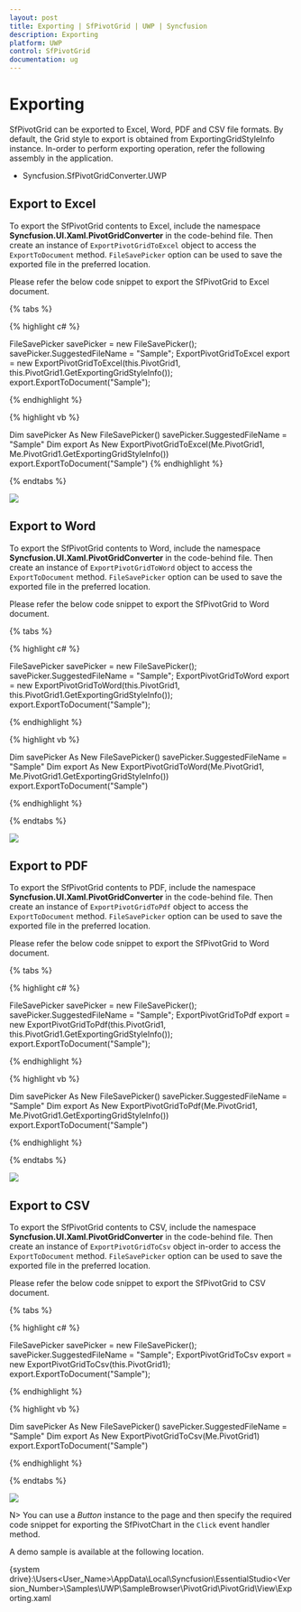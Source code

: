 ```yaml
---
layout: post
title: Exporting | SfPivotGrid | UWP | Syncfusion
description: Exporting
platform: UWP
control: SfPivotGrid
documentation: ug
---
```


# Exporting

SfPivotGrid can be exported to Excel, Word, PDF and CSV file formats. By default, the Grid style to export is obtained from ExportingGridStyleInfo instance. In-order to perform exporting operation, refer the following assembly in the application.

* Syncfusion.SfPivotGridConverter.UWP

## Export to Excel

To export the SfPivotGrid contents to Excel, include the namespace **Syncfusion.UI.Xaml.PivotGridConverter** in the code-behind file. Then create an instance of `ExportPivotGridToExcel` object to access the `ExportToDocument` method. `FileSavePicker` option can be used to save the exported file in the preferred location.

Please refer the below code snippet to export the SfPivotGrid to Excel document.

{% tabs %}

{% highlight c# %}

FileSavePicker savePicker = new FileSavePicker();
savePicker.SuggestedFileName = "Sample";
ExportPivotGridToExcel export = new ExportPivotGridToExcel(this.PivotGrid1, this.PivotGrid1.GetExportingGridStyleInfo());
export.ExportToDocument("Sample");

{% endhighlight %}

{% highlight vb %}

Dim savePicker As New FileSavePicker()
savePicker.SuggestedFileName = "Sample"
Dim export As New ExportPivotGridToExcel(Me.PivotGrid1, Me.PivotGrid1.GetExportingGridStyleInfo())
export.ExportToDocument("Sample")
{% endhighlight %}

{% endtabs %}

![](Exporting_images/Export-excel-image.png)

## Export to Word

To export the SfPivotGrid contents to Word, include the namespace **Syncfusion.UI.Xaml.PivotGridConverter** in the code-behind file. Then create an instance of `ExportPivotGridToWord` object to access the `ExportToDocument` method. `FileSavePicker` option can be used to save the exported file in the preferred location.

Please refer the below code snippet to export the SfPivotGrid to Word document.

{% tabs %}

{% highlight c# %}

FileSavePicker savePicker = new FileSavePicker();
savePicker.SuggestedFileName = "Sample";
ExportPivotGridToWord export = new ExportPivotGridToWord(this.PivotGrid1, this.PivotGrid1.GetExportingGridStyleInfo());
export.ExportToDocument("Sample");

{% endhighlight %}

{% highlight vb %}

Dim savePicker As New FileSavePicker()
savePicker.SuggestedFileName = "Sample"
Dim export As New ExportPivotGridToWord(Me.PivotGrid1, Me.PivotGrid1.GetExportingGridStyleInfo())
export.ExportToDocument("Sample")

{% endhighlight %}

{% endtabs %}

![](Exporting_images/Export-word-image.png)

## Export to PDF

To export the SfPivotGrid contents to PDF, include the namespace **Syncfusion.UI.Xaml.PivotGridConverter** in the code-behind file. Then create an instance of `ExportPivotGridToPdf` object to access the `ExportToDocument` method. `FileSavePicker` option can be used to save the exported file in the preferred location.

Please refer the below code snippet to export the SfPivotGrid to Word document.

{% tabs %}

{% highlight c# %}

FileSavePicker savePicker = new FileSavePicker();
savePicker.SuggestedFileName = "Sample";
ExportPivotGridToPdf export = new ExportPivotGridToPdf(this.PivotGrid1, this.PivotGrid1.GetExportingGridStyleInfo());
export.ExportToDocument("Sample");

{% endhighlight %}

{% highlight vb %}

Dim savePicker As New FileSavePicker()
savePicker.SuggestedFileName = "Sample"
Dim export As New ExportPivotGridToPdf(Me.PivotGrid1, Me.PivotGrid1.GetExportingGridStyleInfo())
export.ExportToDocument("Sample")

{% endhighlight %}

{% endtabs %}

![](Exporting_images/Export-pdf-image.png)

## Export to CSV

To export the SfPivotGrid contents to CSV, include the namespace **Syncfusion.UI.Xaml.PivotGridConverter** in the code-behind file. Then create an instance of `ExportPivotGridToCsv` object in-order to access the `ExportToDocument` method. `FileSavePicker` option can be used to save the exported file in the preferred location.

Please refer the below code snippet to export the SfPivotGrid to CSV document.

{% tabs %}

{% highlight c# %}

FileSavePicker savePicker = new FileSavePicker();
savePicker.SuggestedFileName = "Sample";
ExportPivotGridToCsv export = new ExportPivotGridToCsv(this.PivotGrid1);
export.ExportToDocument("Sample");

{% endhighlight %}

{% highlight vb %}

Dim savePicker As New FileSavePicker()
savePicker.SuggestedFileName = "Sample"
Dim export As New ExportPivotGridToCsv(Me.PivotGrid1)
export.ExportToDocument("Sample")

{% endhighlight %}

{% endtabs %}

![](Exporting_images/Export-csv-image.png)

N> You can use a *Button* instance to the page and then specify the required code snippet for exporting the SfPivotChart in the `Click` event handler method.

A demo sample is available at the following location.

{system drive}:\Users\<User_Name>\AppData\Local\Syncfusion\EssentialStudio\<Version_Number>\Samples\UWP\SampleBrowser\PivotGrid\PivotGrid\View\Exporting.xaml